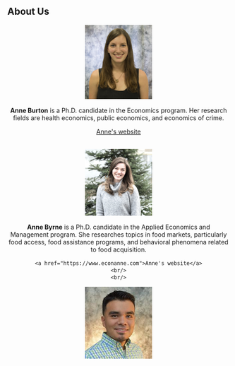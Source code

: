 <html lang="en">
  <head>
    <meta charset="utf-8">
    <meta name="description" content="About Us">
  
  </head>

        

<div class="page-header">
  <h2>About Us </h2>
</div>

<div class="row-fluid">
  <div class="span12">
  
  </div>
</div>
	
        
 <p><center><img src="../assets/burton.jpg" alt="" width="30%"/>

<p><strong>Anne Burton</strong> is a Ph.D. candidate in the Economics program. Her research fields are health economics, public economics, and economics of crime. </p>

<a href="https://annemburton.com">Anne's website</a>
    <br/>
    <br/>
    
<p><img src="../assets/byrne.jpg" alt="" width="30%"/></p>

 <p><strong>Anne Byrne</strong> is a Ph.D. candidate in the Applied Economics and Management program. She researches topics in food markets, particularly food access, food assistance programs, and behavioral phenomena related to food acquisition. </p>

    <a href="https://www.econanne.com">Anne's website</a>
    <br/>
    <br/>

<p><img src="../assets/crespin.jpg" alt="" width="30%/></p>

<p><strong>Rene Crespin</strong> is a Ph.D. student in the Policy Analysis and Management program. His research... </p>

<br/>
<br/>

<p><img src="../assets/phillips.jpg" alt="" width="30%/></p>

<p><strong>Grace Phillips</strong> is a Ph.D. student in the Economics program. Her research ... </p>

<br/>
<br/>

    
    If you would like to join us, feel free to reach out at
    <br/>
    <br/>
    speakingeconomics@gmail.com

 

<br/>
<br/>
<br/>

     
  <span id="lastModified"></span>

  

    
</html>